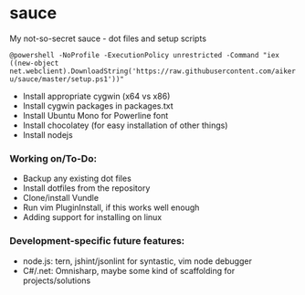 sauce
=====

My not-so-secret sauce - dot files and setup scripts

```@powershell -NoProfile -ExecutionPolicy unrestricted -Command "iex ((new-object net.webclient).DownloadString('https://raw.githubusercontent.com/aikeru/sauce/master/setup.ps1'))"```

* Install appropriate cygwin (x64 vs x86)
* Install cygwin packages in packages.txt
* Install Ubuntu Mono for Powerline font
* Install chocolatey (for easy installation of other things)
* Install nodejs
 
### Working on/To-Do:

* Backup any existing dot files
* Install dotfiles from the repository
* Clone/install Vundle
* Run vim PluginInstall, if this works well enough
* Adding support for installing on linux

### Development-specific future features:

* node.js: tern, jshint/jsonlint for syntastic, vim node debugger
* C#/.net: Omnisharp, maybe some kind of scaffolding for projects/solutions

